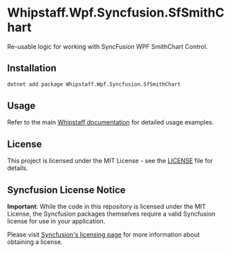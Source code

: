 # Whipstaff.Wpf.Syncfusion.SfSmithChart

Re-usable logic for working with SyncFusion WPF SmithChart Control.

## Installation

```bash
dotnet add package Whipstaff.Wpf.Syncfusion.SfSmithChart
```

## Usage

Refer to the main [Whipstaff documentation](https://github.com/dpvreony/whipstaff) for detailed usage examples.

## License

This project is licensed under the MIT License - see the [LICENSE](https://github.com/dpvreony/whipstaff/blob/main/LICENSE) file for details.

## Syncfusion License Notice

**Important**: While the code in this repository is licensed under the MIT License, the Syncfusion packages themselves require a valid Syncfusion license for use in your application.

Please visit [Syncfusion's licensing page](https://www.syncfusion.com/sales/licensing) for more information about obtaining a license.
